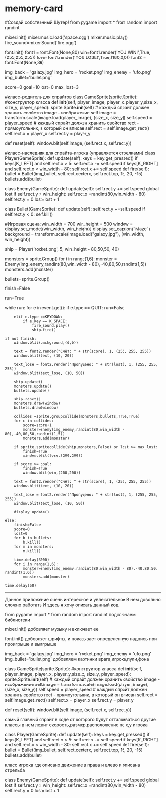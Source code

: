# memory-card
#Создай собственный Шутер!
from pygame import *
from random import randint

mixer.init()
mixer.music.load('space.ogg')
mixer.music.play()
fire_sound=mixer.Sound('fire.ogg')

font.init()
font1 = font.Font(None,80)
win=font1.render('YOU WIN!',True,(255,255,255))
lose=font1.render('YOU LOSE!',True,(180,0,0))
font2 = font.Font(None,36)


img_back = 'galaxy.jpg'
img_hero = 'rocket.png'
img_enemy = 'ufo.png'
img_bullet='bullet.png'

score=0
goal=10
lost=0
max_lost=3

#класс-родитель для спрайтов
class GameSprite(sprite.Sprite):
   #конструктор класса
   def __init__(self, player_image, player_x, player_y,size_x, size_y, player_speed):
       sprite.Sprite.__init__(self)
       # каждый спрайт должен хранить свойство image - изображение
       self.image = transform.scale(image.load(player_image), (size_x, size_y))
       self.speed = player_speed
       # каждый спрайт должен хранить свойство rect - прямоугольник, в который он вписан
       self.rect = self.image.get_rect()
       self.rect.x = player_x
       self.rect.y = player_y


   def reset(self):
       window.blit(self.image, (self.rect.x, self.rect.y))

    
#класс-наследник для спрайта-игрока (управляется стрелками)
class Player(GameSprite):
    def update(self):
        keys = key.get_pressed()
        if keys[K_LEFT] and self.rect.x > 5:
            self.rect.x -= self.speed
        if keys[K_RIGHT] and self.rect.x < win_width - 80:
            self.rect.x += self.speed
    def fire(self):
        bullet = Bullet(img_bullet, self.rect.centerx, self.rect.top, 15, 20, -15)
        bullets.add(bullet)

class Enemy(GameSprite):
    def update(self):
        self.rect.y += self.speed
        global lost
        if self.rect.y > win_height:
            self.rect.x =randint(80,win_width - 80)
            self.rect.y = 0
            lost=lost + 1

class Bullet(GameSprite):
    def update(self):
        self.rect.y +=self.speed
        if self.rect.y < 0:
            self.kill()




#Игровая сцена:
win_width = 700
win_height = 500
window = display.set_mode((win_width, win_height))
display.set_caption("Maze")
background = transform.scale(image.load("galaxy.jpg"), (win_width, win_height))

ship = Player('rocket.png', 5, win_height - 80,50,50, 40)

monsters = sprite.Group()
for i in range(1,6):
    monster = Enemy(img_enemy,randint(80,win_width - 80),-40,80,50,randint(1,5))
    monsters.add(monster)

bullets=sprite.Group()

finish=False

run=True

while run:
    for e in event.get():
        if e.type == QUIT:
            run=False
        
        elif e.type ==KEYDOWN:
            if e.key == K_SPACE:
                fire_sound.play()
                ship.fire()
    
    if not finish:
        window.blit(background,(0,0))

        text = font2.render("Счёт: " + str(score), 1, (255, 255, 255))
        window.blit(text, (10, 20))

        text_lose = font2.render("Пропущено: " + str(lost), 1, (255, 255, 255))
        window.blit(text_lose, (10, 50))

        ship.update()
        monsters.update()
        bullets.update()

        ship.reset()
        monsters.draw(window)
        bullets.draw(window)

        collides =sprite.groupcollide(monsters,bullets,True,True)
        for c in collides:
            score=score+1
            monster=Enemy(img_enemy,randint(80,win_width - 80),-40,80,50,randint(1,5))
            monsters.add(monster)
        
        if sprite.spritecollide(ship,monsters,False) or lost >= max_lost:
            finish=True
            window.blit(lose,(200,200))
        
        if score >= goal:
            finish=True
            window.blit(win,(200,200))
        
        text = font2.render("Счёт: " + str(score), 1, (255, 255, 255))
        window.blit(text, (10, 20))

        text_lose = font2.render("Пропущено: " + str(lost), 1, (255, 255, 255))
        window.blit(text_lose, (10, 50))

        display.update()
    
    else:
        finish=False
        score=0
        lost=0
        for b in bullets:
            b.kill()
        for m in monsters:
            m.kill()
        
        time.delay(3000)
        for i in range(1,6):
            monster=Enemy(img_enemy,randint(80,win_width - 80),-40,80,50, randint(1,6))
            monsters.add(monster)

    time.delay(50)

_______________________________________________________________________________________________________________________________________________________
                       
Данное приложение очень интересное и увлекательное 
В нем довольно сложно работать
И здесь я хочу описать данный код


from pygame import *
from random import randint
подключаем библиотеки


mixer.init()
добовляет музыку и включает ее


font.init()
добовляет шрифты, и показывает определенную надпись при проигрыше и выигрыше



img_back = 'galaxy.jpg'
img_hero = 'rocket.png'
img_enemy = 'ufo.png'
img_bullet='bullet.png'
добовляем картинки врага,игрока,пули,фона



class GameSprite(sprite.Sprite):
   #конструктор класса
   def __init__(self, player_image, player_x, player_y,size_x, size_y, player_speed):
       sprite.Sprite.__init__(self)
       # каждый спрайт должен хранить свойство image - изображение
       self.image = transform.scale(image.load(player_image), (size_x, size_y))
       self.speed = player_speed
       # каждый спрайт должен хранить свойство rect - прямоугольник, в который он вписан
       self.rect = self.image.get_rect()
       self.rect.x = player_x
       self.rect.y = player_y


   def reset(self):
       window.blit(self.image, (self.rect.x, self.rect.y))
 
самый главный спрайт в коде от которого будут отталкиваться другие классы
в нем лежит скорость,размер,расположение по x,y игрока



class Player(GameSprite):
    def update(self):
        keys = key.get_pressed()
        if keys[K_LEFT] and self.rect.x > 5:
            self.rect.x -= self.speed
        if keys[K_RIGHT] and self.rect.x < win_width - 80:
            self.rect.x += self.speed
    def fire(self):
        bullet = Bullet(img_bullet, self.rect.centerx, self.rect.top, 15, 20, -15)
        bullets.add(bullet)
        
 класс игрока где описано движение в права и влево и описана стрельба
 
 
 
 class Enemy(GameSprite):
    def update(self):
        self.rect.y += self.speed
        global lost
        if self.rect.y > win_height:
            self.rect.x =randint(80,win_width - 80)
            self.rect.y = 0
            lost=lost + 1
 



































































